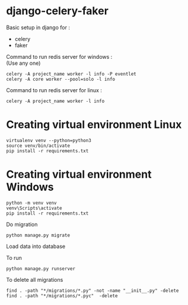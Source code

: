 # django-celery-faker

Basic setup in django for :
- celery
- faker

Command to run redis server for windows :
<br>
(Use any one)
```
celery -A project_name worker -l info -P eventlet
celery -A core worker --pool=solo -l info
```

Command to run redis server for linux :
<br>
```
celery -A project_name worker -l info
```

# Creating virtual environment Linux

```
virtualenv venv --python=python3
source venv/bin/activate
pip install -r requirements.txt
```

# Creating virtual environment Windows

```
python -m venv venv
venv\Scripts\activate
pip install -r requirements.txt
```

Do migration

```
python manage.py migrate
```

Load data into database

To run

```
python manage.py runserver
```

To delete all migrations

```
find . -path "*/migrations/*.py" -not -name "__init__.py" -delete
find . -path "*/migrations/*.pyc"  -delete
```